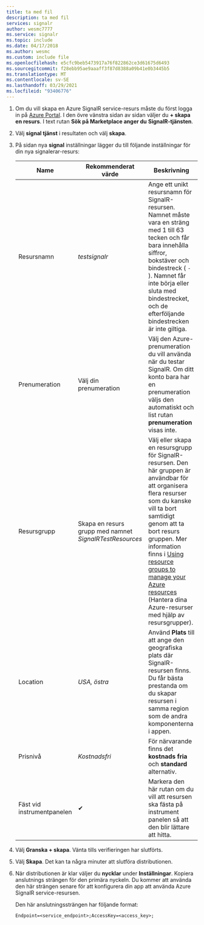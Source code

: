 ```yaml
---
title: ta med fil
description: ta med fil
services: signalr
author: wesmc7777
ms.service: signalr
ms.topic: include
ms.date: 04/17/2018
ms.author: wesmc
ms.custom: include file
ms.openlocfilehash: e5cfc9beb5473917a76f822862ce3d61675d6493
ms.sourcegitcommit: f28ebb95ae9aaaff3f87d8388a09b41e0b3445b5
ms.translationtype: MT
ms.contentlocale: sv-SE
ms.lasthandoff: 03/29/2021
ms.locfileid: "93406776"
---
```

1. Om du vill skapa en Azure SignalR service-resurs måste du först logga in på [Azure Portal](https://portal.azure.com). I den övre vänstra sidan av sidan väljer du **+ skapa en resurs**. I text rutan **Sök på Marketplace anger du** **SignalR-tjänsten**.

2. Välj **signal tjänst** i resultaten och välj **skapa**.

3. På sidan nya **signal** inställningar lägger du till följande inställningar för din nya signalerar-resurs:

    | Name | Rekommenderat värde | Beskrivning |
    | ---- | ----------------- | ----------- |
    | Resursnamn | *testsignalr* | Ange ett unikt resursnamn för SignalR-resursen. Namnet måste vara en sträng med 1 till 63 tecken och får bara innehålla siffror, bokstäver och bindestreck ( `-` ). Namnet får inte börja eller sluta med bindestrecket, och de efterföljande bindestrecken är inte giltiga.|
    | Prenumeration | Välj din prenumeration |  Välj den Azure-prenumeration du vill använda när du testar SignalR. Om ditt konto bara har en prenumeration väljs den automatiskt och list rutan **prenumeration** visas inte.|
    | Resursgrupp | Skapa en resurs grupp med namnet *SignalRTestResources*| Välj eller skapa en resursgrupp för SignalR-resursen. Den här gruppen är användbar för att organisera flera resurser som du kanske vill ta bort samtidigt genom att ta bort resurs gruppen. Mer information finns i [Using resource groups to manage your Azure resources](../articles/azure-resource-manager/management/overview.md) (Hantera dina Azure-resurser med hjälp av resursgrupper). |
    | Location | *USA, östra* | Använd **Plats** till att ange den geografiska plats där SignalR-resursen finns. Du får bästa prestanda om du skapar resursen i samma region som de andra komponenterna i appen. |
    | Prisnivå | *Kostnadsfri* | För närvarande finns det **kostnads fria** och **standard** alternativ. |
    | Fäst vid instrumentpanelen | ✔ | Markera den här rutan om du vill att resursen ska fästa på instrument panelen så att den blir lättare att hitta. |

4. Välj **Granska + skapa**. Vänta tills verifieringen har slutförts. 

5. Välj **Skapa**. Det kan ta några minuter att slutföra distributionen.

6. När distributionen är klar väljer du **nycklar** under **Inställningar**. Kopiera anslutnings strängen för den primära nyckeln. Du kommer att använda den här strängen senare för att konfigurera din app att använda Azure SignalR service-resursen.

    Den här anslutningssträngen har följande format:
    
    `Endpoint=<service_endpoint>;AccessKey=<access_key>;`
